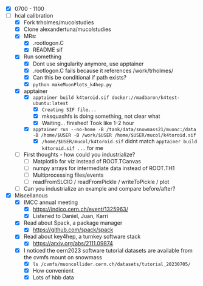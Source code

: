 - [x] 0700 - 1100
- [ ] hcal calibration
  - [x] Fork trholmes/mucolstudies
  - [x] Clone alexandertuna/mucolstudies
  - [x] MRs:
    - [x] .rootlogon.C
    - [x] README sif
  - [x] Run something
    - [x] Dont use singularity anymore, use apptainer
    - [x] .rootlogon.C fails because it references /work/trholmes/
    - [x] Can this be conditional if path exists?
    - [x] `python makeMuonPlots_k4hep.py`
  - [x] apptainer
    - [x] `apptainer build k4toroid.sif docker://madbaron/k4test-ubuntu:latest`
      - [x] `Creating SIF file...`
      - [x] mksquashfs is doing something, not clear what
      - [x] Waiting... finished! Took like 1-2 hour
    - [x] `apptainer run --no-home -B /tank/data/snowmass21/muonc:/data -B /home/$USER -B /work/$USER /home/$USER/mucol/k4toroid.sif`
      - [x] `/home/$USER/mucol/k4toroid.sif` didnt match `apptainer build k4toroid.sif ...` for me
  - [ ] First thoughts - how could you industrialize?
    - [ ] Matplotlib for viz instead of ROOT.TCanvas
    - [ ] numpy arrays for intermediate data instead of ROOT.TH1
    - [ ] Multiprocessing files/events
    - [ ] readFromSLCIO / readFromPickle / writeToPickle / plot
  - [ ] Can you industrialize an example and compare before/after?
- [x] Miscellanous
  - [x] IMCC annual meeting
    - [x] https://indico.cern.ch/event/1325963/
    - [x] Listened to Daniel, Juan, Karri
  - [x] Read about Spack, a package manager
    - [x] https://github.com/spack/spack
  - [x] Read about key4hep, a turnkey software stack
    - [x] https://arxiv.org/abs/2111.09874
  - [x] I noticed the cern2023 software tutorial datasets are available from the cvmfs mount on snowmass
    - [x] `ls /cvmfs/muoncollider.cern.ch/datasets/tutorial_20230705/`
    - [x] How convenient
    - [x] Lots of hbb data
